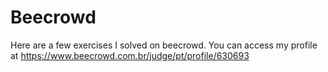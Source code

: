 # Beecrowd
Here are a few exercises I solved on beecrowd. You can access my profile at https://www.beecrowd.com.br/judge/pt/profile/630693
